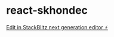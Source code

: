 # react-skhondec

[Edit in StackBlitz next generation editor ⚡️](https://stackblitz.com/~/github.com/darshan4295/react-skhondec)